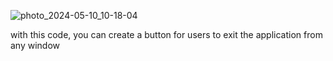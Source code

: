 ![photo_2024-05-10_10-18-04](https://github.com/Javokhir-Ach1lov/Exit_the_application/assets/119587948/8160d784-392d-40bb-82a2-c97c738053af)


with this code, you can create a button for users to exit the application from any window
